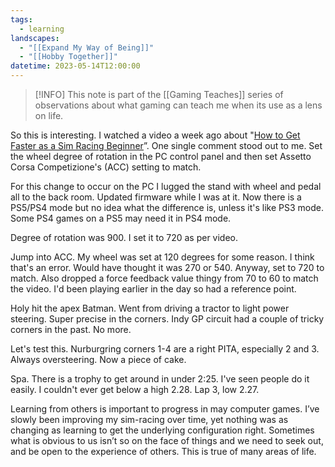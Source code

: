 ```yaml
---
tags:
  - learning
landscapes:
  - "[[Expand My Way of Being]]"
  - "[[Hobby Together]]"
datetime: 2023-05-14T12:00:00
---
```

> [!INFO] This note is part of the [[Gaming Teaches]] series of observations about what gaming can teach me when its use as a lens on life.

So this is interesting. I watched a video a week ago about "[How to Get Faster as a Sim Racing Beginner](https://www.youtube.com/watch?v=pxNjGgu2ohw&t=347s)”. One single comment stood out to me. Set the wheel degree of rotation in the PC control panel and then set Assetto Corsa Competizione's (ACC) setting to match. 

For this change to occur on the PC I lugged the stand with wheel and pedal all to the back room. Updated firmware while I was at it. Now there is a PS5/PS4 mode but no idea what the difference is, unless it's like PS3 mode. Some PS4 games on a PS5 may need it in PS4 mode.

Degree of rotation was 900. I set it to 720 as per video.

Jump into ACC. My wheel was set at 120 degrees for some reason. I think that's an error. Would have thought it was 270 or 540. Anyway, set to 720 to match. Also dropped a force feedback value thingy from 70 to 60 to match the video. I'd been playing earlier in the day so had a reference point.

Holy hit the apex Batman. Went from driving a tractor to light power steering. Super precise in the corners. Indy GP circuit had a couple of tricky corners in the past. No more.

Let's test this. Nurburgring corners 1-4 are a right PITA, especially 2 and 3. Always oversteering. Now a piece of cake.

Spa. There is a trophy to get around in under 2:25. I've seen people do it easily. I couldn't ever get below a high 2.28. Lap 3, low 2.27.

Learning from others is important to progress in may computer games. I’ve slowly been improving my sim-racing over time, yet nothing was as changing as learning to get the underlying configuration right. Sometimes what is obvious to us isn’t so on the face of things and we need to seek out, and be open to the experience of others. This is true of many areas of life. 